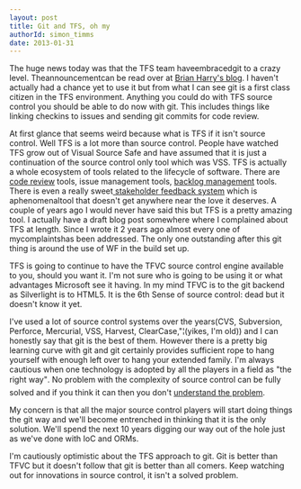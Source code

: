 ```yaml
---
layout: post
title: Git and TFS, oh my
authorId: simon_timms
date: 2013-01-31
---
```


The huge news today was that the TFS team haveembracedgit to a crazy level. Theannouncementcan be read over at [Brian Harry's blog](http://blogs.msdn.com/b/bharry/archive/2013/01/30/git-init-vs.aspx). I haven't actually had a chance yet to use it but from what I can see git is a first class citizen in the TFS environment. Anything you could do with TFS source control you should be able to do now with git. This includes things like linking checkins to issues and sending git commits for code review.

At first glance that seems weird because what is TFS if it isn't source control. Well TFS is a lot more than source control. People have watched TFS grow out of Visual Source Safe and have assumed that it is just a continuation of the source control only tool which was VSS. TFS is actually a whole ecosystem of tools related to the lifecycle of software. There are [code review](http://tfs.visualstudio.com/en-us/learn/code/get-your-code-reviewed-vs/) tools, issue management tools, [backlog management](http://tfs.visualstudio.com/en-us/learn/collaborate/manage-your-backlog/) tools. There is even a really sweet[ stakeholder feedback system](http://tfs.visualstudio.com/en-us/learn/collaborate/feedback/) which is aphenomenaltool that doesn't get anywhere near the love it deserves. A couple of years ago I would never have said this but TFS is a pretty amazing tool. I actually have a draft blog post somewhere where I complained about TFS at length. Since I wrote it 2 years ago almost every one of mycomplaintshas been addressed. The only one outstanding after this git thing is around the use of WF in the build set up.

TFS is going to continue to have the TFVC source control engine available to you, should you want it. I'm not sure who is going to be using it or what advantages Microsoft see it having. In my mind TFVC is to the git backend as Silverlight is to HTML5. It is the 6th Sense of source control: dead but it doesn't know it yet.

I've used a lot of source control systems over the years(CVS, Subversion, Perforce, Mercurial, VSS, Harvest, ClearCase,"¦(yikes, I'm old)) and I can honestly say that git is the best of them. However there is a pretty big learning curve with git and git certainly provides sufficient rope to hang yourself with enough left over to hang your extended family. I'm always cautious when one technology is adopted by all the players in a field as "the right way". No problem with the complexity of source control can be fully solved and if you think it can then you don't [understand the problem](http://yunshui.wordpress.com/2008/07/22/marmite-for-peace/).

My concern is that all the major source control players will start doing things the git way and we'll become entrenched in thinking that it is the only solution. We'll spend the next 10 years digging our way out of the hole just as we've done with IoC and ORMs.

I'm cautiously optimistic about the TFS approach to git. Git is better than TFVC but it doesn't follow that git is better than all comers. Keep watching out for innovations in source control, it isn't a solved problem.



